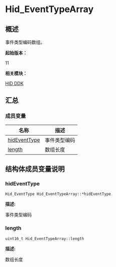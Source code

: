 # Hid_EventTypeArray


## 概述

事件类型编码数组。

**起始版本：**

11

**相关模块：**

[HID DDK](_hid_ddk.md)


## 汇总


### 成员变量

| 名称 | 描述 | 
| -------- | -------- |
| [hidEventType](#hideventtype) | 事件类型编码 | 
| [length](#length) | 数组长度 | 


## 结构体成员变量说明


### hidEventType


```
Hid_EventType Hid_EventTypeArray::*hidEventType
```

**描述:**

事件类型编码


### length


```
uint16_t Hid_EventTypeArray::length
```

**描述:**

数组长度